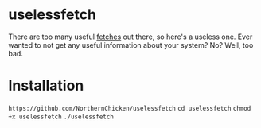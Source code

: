 # uselessfetch
There are too many useful [fetches](https://github.com/beucismis/awesome-fetch#os) out there, so here's a useless one. Ever wanted to not get any useful information about your system? No? Well, too bad.

# Installation
```https://github.com/NorthernChicken/uselessfetch```
```cd uselessfetch```
```chmod +x uselessfetch```
```./uselessfetch```
